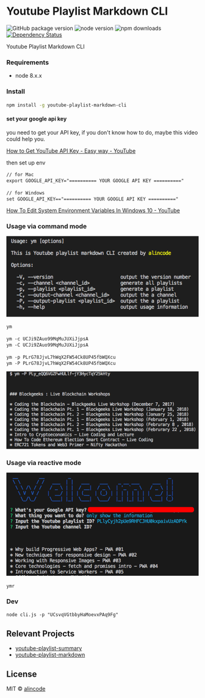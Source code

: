 # Youtube Playlist Markdown CLI

![GitHub package version](https://img.shields.io/github/package-json/v/alincode/youtube-playlist-markdown-cli.svg)
![node version](https://img.shields.io/node/v/youtube-playlist-markdown-cli.svg)
![npm downloads](https://img.shields.io/npm/dt/youtube-playlist-markdown-cli.svg)
[![Dependency Status](https://img.shields.io/david/alincode/youtube-playlist-markdown-cli.svg?style=flat)](https://david-dm.org/alincode/youtube-playlist-markdown-cli)


Youtube Playlist Markdown CLI

### Requirements

* node 8.x.x

### Install


```sh
npm install -g youtube-playlist-markdown-cli
```

#### set your google api key

you need to get your API key, if you don't know how to do, maybe this video could help you.

[How to Get YouTube API Key - Easy way - YouTube](https://www.youtube.com/watch?v=_U_VS12uu-o)

then set up env

```
// for Mac
export GOOGLE_API_KEY="========== YOUR GOOGLE API KEY =========="

// for Windows
set GOOGLE_API_KEY=="========== YOUR GOOGLE API KEY =========="
```

[How To Edit System Environment Variables In Windows 10 - YouTube](https://www.youtube.com/watch?v=C-U9SGaNbwY)

### Usage via command mode

![](assets/cli.png)

```
ym

ym -c UCJi9ZAuo99MqMuJUXiJjpsA
ym -C UCJi9ZAuo99MqMuJUXiJjpsA

ym -p PLrG78JjvL7hWqX2FW54Ck8UP45fbWQXcu
ym -P PLrG78JjvL7hWqX2FW54Ck8UP45fbWQXcu
```

![](assets/example.png)

### Usage via reactive mode

![](assets/reactive.png)

``
ymr
``

### Dev

```
node cli.js -p "UCsvqVGtbbyHaMoevxPAq9Fg"
```

## Relevant Projects

* [youtube-playlist-summary](https://github.com/alincode/youtube-playlist-summary)
* [youtube-playlist-markdown](https://github.com/alincode/youtube-playlist-markdown)

## License

MIT © [alincode](https://github.com/alincode/youtube-playlist-markdown-cli)
